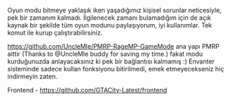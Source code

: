 Oyun modu bitmeye yaklaşık iken yaşadığımız kişisel sorunlar neticesiyle, pek bir zamanım kalmadı. İlgilenecek zamanı bulamadığım için de açık kaynak bir şekilde tüm oyun modunu paylaşıyorum, iyi kullanımlar. Tek komut ile kurup çalıştırabilirsiniz.

https://github.com/UncleMle/PMRP-RageMP-GameMode ana yapı PMRP aittir (Thanks to @UncleMle buddy for saving my time.) fakat modu kurduğunuzda anlayacaksınız ki pek bir bağlantısı kalmamış :)
Envanter sisteminde sadece kullan fonksiyonu bitirilmedi, emek etmeyecekseniz hiç indirmeyin zaten.

Frontend - https://github.com/GTACity-Latest/frontend

